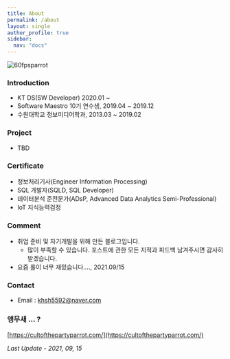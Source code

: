 ```yaml
---
title: About
permalink: /about
layout: single
author_profile: true
sidebar:
  nav: "docs"
---
```


![60fpsparrot](https://user-images.githubusercontent.com/44635266/75249174-0d5f5680-5819-11ea-896a-de4e0c4dc13b.gif)

### Introduction

* KT DS(SW Developer) 2020.01 ~
* Software Maestro 10기 연수생, 2019.04 ~ 2019.12
* 수원대학교 정보미디어학과, 2013.03 ~ 2019.02

### Project

* TBD

### Certificate

* 정보처리기사(Engineer Information Processing)
* SQL 개발자(SQLD, SQL Developer)
* 데이터분석 준전문가(ADsP, Advanced Data Analytics Semi-Professional)
* IoT 지식능력검정

### Comment

* 취업 준비 및 자기개발을 위해 만든 블로그입니다. 
    * 많이 부족할 수 있습니다. 포스트에 관한 모든 지적과 피드백 남겨주시면 감사히 받겠습니다.
* 요즘 롤이 너무 재밌습니다...., 2021.09/15

### Contact

* Email : khsh5592@naver.com

### 앵무새 ... ?

[https://cultofthepartyparrot.com/](https://cultofthepartyparrot.com/)

*Last Update - 2021, 09, 15*